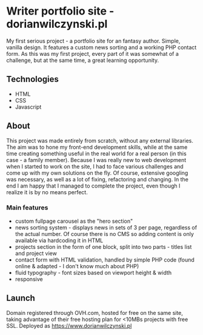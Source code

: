 # Writer portfolio site - dorianwilczynski.pl

My first serious project - a portfolio site for an fantasy author. Simple, vanilla design. It features a custom news sorting and a working PHP contact form. As this was my first project, every part of it was somewhat of a challenge, but at the same time, a great learning opportunity.

## Technologies

* HTML
* CSS
* Javascript

## About

This project was made entirely from scratch, without any external libraries. The aim was to hone my front-end development skills, while at the same time creating something useful in the real world for a real person (in this case - a family member). Because I was really new to web development when I started to work on the site, I had to face various challenges and come up with my own solutions on the fly. Of course, extensive googling was necessary, as well as a lot of fixing, refactoring and changing. In the end I am happy that I managed to complete the project, even though I realize it is by no means perfect.

### Main features
* custom fullpage carousel as the "hero section"
* news sorting system - displays news in sets of 3 per page, regardless of the actual number. Of course there is no CMS so adding content is only available via hardcoding it in HTML
* projects section in the form of one block, split into two parts - titles list and project view
* contact form with HTML validation, handled by simple PHP code (found online & adapted - I don't know much about PHP)
* fluid typography - font sizes based on viewport height & width
* responsive

## Launch

Domain registered through OVH.com, hosted for free on the same site, taking advantage of their free hosting plan for <10MBs projects with free SSL. Deployed as https://www.dorianwilczynski.pl

